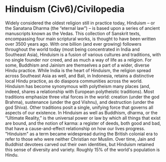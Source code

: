 # Hinduism (Civ6)/Civilopedia

Widely considered the oldest religion still in practice today, Hinduism – or the Sanatana Dharma (the “eternal law”) – is based upon a series of ancient manuscripts known as the Vedas. This collection of Sanskrit texts, encompassing four main scriptural works, is thought to have been written over 3500 years ago. With one billion (and ever growing) followers throughout the world today (most being concentrated in India and Southeast Asia), Hinduism is a fusion of various cultures and traditions, with no single founder nor creed, and as much a way of life as a religion. For some, Buddhism and Jainism are themselves a part of a wider, diverse Hindu practice. While India is the heart of Hinduism, the religion spread across Southeast Asia as well, and Bali, in Indonesia, retains a distinctive local Hindu practice, as do diaspora communities across the world.
Hinduism has become synonymous with polytheism many places (and, indeed, shares a relationship with European polytheistic traditions). Most traditions emphasize three vital forces in the world: creation (under the god Brahma), sustenance (under the god Vishnu), and destruction (under the god Shiva). Other traditions posit a single, unifying force that governs all aspects of our existence. In Hinduism as well as Buddhism, dharma, or the “Ultimate Reality,” is the universal power or law by which all things that exist are bound, and the notion of karma: a register of deeds, both good and bad, that have a cause-and-effect relationship on how our lives progress.
"Hinduism" as a term became widespread during the British colonial era to refer to those who were neither Christian nor Muslim. Over time, Jain and Buddhist devotees carved out their own identities, but Hinduism retained this sense of diversity and variety. Roughly 15% of the world's population is Hindu.